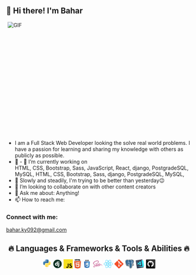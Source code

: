 <!-- - 👋 Hi there 👋 I'm a Full Stack Developer...
- I am a Full Stack Web Developer looking the solve real world problems. I have a passion for learning and sharing my knowledge with others as publicly as possible.
- 🌱 I’m currently learning everything 🤣
- 💞️ I’m looking to collaborate on with other content creators
- Fun fact: I love to painting and decorate -->



##  👋   Hi there! I'm Bahar

<img align="right" alt="GIF" src="https://media3.giphy.com/media/LMcB8XospGZO8UQq87/giphy.gif?cid=ecf05e47fovp4h1gjir96xswr7ri2vafheyxyg7q636haj7d&rid=giphy.gif&ct=g"
width="500" height="320" />


<!-- <img align="right" alt="GIF" src="https://media3.giphy.com/media/hpXdHPfFI5wTABdDx9/giphy.gif?cid=ecf05e47wejwii0m0f4p9n2j7z08zgt5y895v0pz2w3ab9g2&rid=giphy.gif&ct=g" -->
<!-- width="500" height="320" /> -->


- I am a Full Stack Web Developer looking the solve real world problems. I have a passion for 
learning and sharing my knowledge with others as publicly as possible.
- 👀  - :telescope: I’m currently working on  
HTML, CSS, Bootstrap, Sass, JavaScript, React, 
django, PostgradeSQL, MySQL,
HTML, CSS, Bootstrap, Sass, 
django, PostgradeSQL, MySQL,
- 🌱  Slowly and steadily, I'm trying to be 
better than yesterday😉
- 💞️ I’m looking to collaborate on with other content creators
- 💬  Ask me about: Anything!
- 📫  How to reach me: 

### Connect with me:
bahar.ky092@gmail.com


<h2 align="center">🔥 Languages & Frameworks & 
Tools & Abilities 🔥</h2>
<p align="center">
  <code><img title="Python" height="25" 
src="https://raw.githubusercontent.com/Aslihan06/Aslihan06/master/img/python-original.svg"></code>
  <code><img title="Django" height="25" 
src="https://raw.githubusercontent.com/Aslihan06/Aslihan06/master/img/django.png"></code>
  <code><img title="Javascript" height="25" 
src="https://raw.githubusercontent.com/Aslihan06/Aslihan06/master/img/javascript.svg"></code>
  <code><img title="HTML5" height="25" 
src="https://raw.githubusercontent.com/Aslihan06/Aslihan06/master/img/html5.svg"></code>
  <code><img title="CSS" height="25" src="https://raw.githubusercontent.com/Aslihan06/Aslihan06/master/img/css.svg"></code>
  <code><img title="SASS" height="25" 
src="https://raw.githubusercontent.com/Aslihan06/Aslihan06/master/img/sass.svg"></code>
  <code><img title="React" height="25" 
src="https://raw.githubusercontent.com/Aslihan06/Aslihan06/master/img/react-original.svg"></code>
  <code><img title="Git" height="25" src="https://raw.githubusercontent.com/Aslihan06/Aslihan06/master/img/git-original.svg"></code>
  <code><img title="PostgreSQL" height="25" 
src="https://raw.githubusercontent.com/Aslihan06/Aslihan06/master/img/postgresql.svg"></code>
  <code><img title="Visual Studio Code" 
height="25" src="https://raw.githubusercontent.com/Aslihan06/Aslihan06/master/img/vscode.png"></code>
  <code><img title="GitHub" height="25" 
src="https://raw.githubusercontent.com/Aslihan06/Aslihan06/master/img/github.svg"></code>
</p>
  <br><br><br>
<!-- <hr> -->
<!-- <h2 align="center">⚡ Status ⚡</h2> -->
<!-- <br> -->
<!-- <p align=center> -->
  <!-- <div align=center> -->
    <!-- <a href="https://github.com/Bahar-Kaya"  -->
<!-- title="Go to Source"> -->
      <!-- <img align="left" width=390 src="" alt="Bahar-Kaya" </a> -->
  <!-- </div> -->
  <!-- <br><br><br><br> -->
<!--  -->
<!-- <hr> -->
<!-- <h2 align="center">👨‍💻 Repositories 👨‍💻</h2> -->
<!-- <br> -->
<!-- <div > -->
  <!-- <a align="left" href="https://github.com/Bahar-Kaya/parallax_website"  -->
<!-- title="parallax_website "><img align="left"  -->
<!-- height="115" src="https://github.com/Bahar-Kaya/parallax_website/blob/main/README.md"></a> -->
  <!-- <a align="right" href="https://github.com/Bahar-Kaya/NetFlix_Form_Page"  -->
<!-- title="NetFlix_Form_Page"> <img align="right"  -->
<!-- height="115" src="https://github.com/Bahar-Kaya/NetFlix_Form_Page/blob/main/README.md"> -->
  <!-- <a align="left" href="https://github.com/Bahar-Kaya/BootstrapProject" title=" -->
<!-- BootstrapProject"><img  -->
<!-- <!- align="left" height="115" src="https://github.com/Bahar-Kaya/BootstrapProject/blob/master/README.md --> 
<!-- "></a> -->
  <!-- <!- <a align="right" href="https://github.com/Bahar-Kaya/Google_Landing_Page" title="Google_Landing_Page "><img  --> 
<!-- <!- align="right" height="115" src="https://github.com/Bahar-Kaya/Google_Landing_Page/blob/master/README.md -->
<!-- "></a> -->
<!--  -->
<!--  -->
<!-- <br><br><br><br><br><br> -->
<!-- <h4 align="center"> -->
  <!-- <a href="https://github.com/Bahar-Kaya?tab=repositories" -->
   <!-- title="Show Repositories">🔎  -->
<!-- Show More 🔍</a> -->
<!-- </h4></div> -->
<!--  -->
<!--  -->
<!--  -->